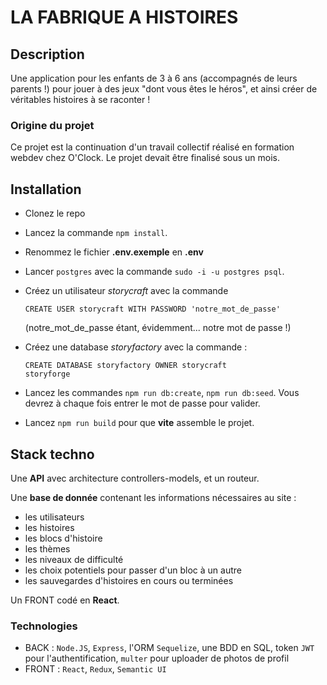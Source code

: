 # LA FABRIQUE A HISTOIRES

## Description

Une application pour les enfants de 3 à 6 ans (accompagnés de leurs parents !) pour jouer à des jeux "dont vous êtes le héros", et ainsi créer de véritables histoires à se raconter !

### Origine du projet

Ce projet est la continuation d'un travail collectif réalisé en formation webdev chez O'Clock. Le projet devait être finalisé sous un mois.

## Installation

- Clonez le repo
- Lancez la commande `npm install`.
- Renommez le fichier **.env.exemple** en **.env**
- Lancer `postgres` avec la commande `sudo -i -u postgres psql`.
- Créez un utilisateur _storycraft_ avec la commande
  ```
  CREATE USER storycraft WITH PASSWORD 'notre_mot_de_passe'
  ```
  (notre_mot_de_passe étant, évidemment... notre mot de passe !)
- Créez une database _storyfactory_ avec la commande :
  ```
  CREATE DATABASE storyfactory OWNER storycraft
  storyforge
  ```

- Lancez les commandes `npm run db:create`, `npm run db:seed`. Vous devrez à chaque fois entrer le mot de passe pour valider.

- Lancez `npm run build` pour que **vite** assemble le projet.

## Stack techno

Une **API** avec architecture controllers-models, et un routeur.

Une **base de donnée** contenant les informations nécessaires au site :

- les utilisateurs
- les histoires
- les blocs d'histoire
- les thèmes
- les niveaux de difficulté
- les choix potentiels pour passer d'un bloc à un autre
- les sauvegardes d'histoires en cours ou terminées

Un FRONT codé en **React**.

### Technologies

- BACK : `Node.JS`, `Express`, l'ORM `Sequelize`, une BDD en SQL, token `JWT` pour l'authentification, `multer` pour uploader de photos de profil
- FRONT : `React`, `Redux`, `Semantic UI`
